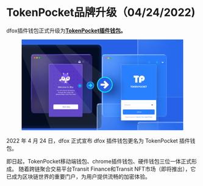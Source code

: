 # TokenPocket品牌升级（04/24/2022)

dfox插件钱包正式升级为[**TokenPocket插件钱包**](https://extension.tokenpocket.pro/#/)**。**

<figure><img src="../../.gitbook/assets/image (30).png" alt=""><figcaption></figcaption></figure>

2022 年 4 月 24 日，dfox 正式宣布 dfox 插件钱包更名为 TokenPocket 插件钱包。

即日起，TokenPocket移动端钱包、chrome插件钱包、硬件钱包三位一体正式形成。 随着跨链聚合交易平台Transit Finance和Transit NFT市场（即将推出），它已成为区块链世界的重要门户，为用户提供流畅的加密体验。
